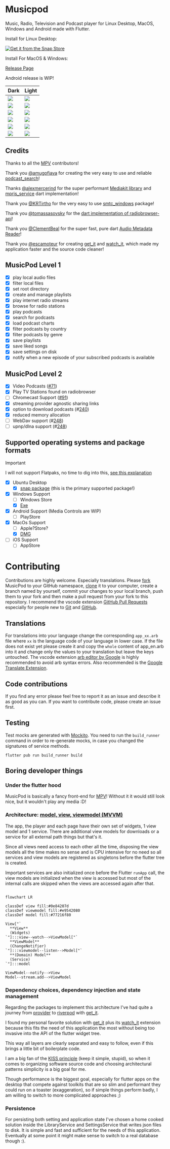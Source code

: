 # Musicpod

Music, Radio, Television and Podcast player for Linux Desktop, MacOS, Windows and Android made with Flutter.

Install for Linux Desktop:

[![Get it from the Snap Store](https://snapcraft.io/static/images/badges/en/snap-store-black.svg)](https://snapcraft.io/musicpod)

Install For MacOS & Windows:

[Release Page](https://github.com/ubuntu-flutter-community/musicpod/releases)

Android release is WIP!


|Dark | Light|
|-|-|
|![](.github/local_dark.png)|![](.github/local_light.png)|
|![](.github/radio_dark.png)|![](.github/radio_light.png)|
|![](.github/podcast_dark.png)|![](.github/podcast_light.png)|
|![](.github/album_dark.png)|![](.github/album_light.png)|
|![](.github/full_window_dark.png)|![](.github/full_window_light.png)|
|![](.github/wide_window_dark.png)|![](.github/wide_window_light.png)|

## Credits

Thanks to all the [MPV](https://github.com/mpv-player/mpv) contributors!

Thank you [@amugofjava](https://github.com/amugofjava) for creating the very easy to use and reliable [podcast_search](https://github.com/amugofjava/podcast_search)!

Thanks [@alexmercerind](https://github.com/alexmercerind) for the super performant [Mediakit library](https://github.com/alexmercerind/media_kit) and [mpris_service](https://github.com/alexmercerind/mpris_service) dart implementation!

Thank you [@KRTirtho](https://github.com/KRTirtho) for the very easy to use [smtc_windows](https://github.com/KRTirtho/smtc_windows) package!

Thank you [@tomassasovsky](https://github.com/tomassasovsky) for the [dart implementation of radiobrowser-api](https://github.com/tomassasovsky/radio-browser-api.dart)!

Thank you [@ClementBeal](https://github.com/ClementBeal) for the super fast, pure dart [Audio Metadata Reader](https://github.com/ClementBeal/audio_metadata_reader)!

Thank you [@escamoteur](https://github.com/escamoteur) for creating [get_it](https://pub.dev/packages/get_it) and [watch_it](https://pub.dev/packages/watch_it), which made my application faster and the source code cleaner!

## MusicPod Level 1

- [X] play local audio files
- [X] filter local files
- [X] set root directory
- [X] create and manage playlists
- [X] play internet radio streams
- [X] browse for radio stations
- [X] play podcasts
- [X] search for podcasts
- [X] load podcast charts
- [X] filter podcasts by country
- [X] filter podcasts by genre
- [X] save playlists
- [X] save liked songs
- [X] save settings on disk
- [X] notify when a new episode of your subscribed podcasts is available

## MusicPod Level 2

- [X] Video Podcasts ([#71](https://github.com/ubuntu-flutter-community/musicpod/issues/71))
- [X] Play TV Stations found on radiobrowser
- [ ] Chromecast Support ([#91](https://github.com/ubuntu-flutter-community/musicpod/issues/91))
- [X] streaming provider agnostic sharing links
- [X] option to download podcasts (#[240](https://github.com/ubuntu-flutter-community/musicpod/issues/240))
- [X] reduced memory allocation
- [ ] WebDav support (#[248](https://github.com/ubuntu-flutter-community/musicpod/issues/248))
- [ ] upnp/dlna support (#[248](https://github.com/ubuntu-flutter-community/musicpod/issues/247))

## Supported operating systems and package formats

> [!IMPORTANT]
> I will not support Flatpaks, no time to dig into this, [see this explanation](https://github.com/ubuntu-flutter-community/musicpod/issues/10#issuecomment-2020016027)

- [X] Ubuntu Desktop
  - [X] [snap package](https://snapcraft.io/musicpod) (this is the primary supported package!)
- [X] Windows Support
  - [ ] Windows Store
  - [X] [Exe](https://github.com/ubuntu-flutter-community/musicpod/releases)
- [X] Android Support (Media Controls are WIP)
  - [ ] PlayStore
- [X] MacOs Support
  - [ ] Apple?Store?
  - [X] [DMG](https://github.com/ubuntu-flutter-community/musicpod/releases)
- [ ] iOS Support
  - [ ] AppStore

# Contributing

Contributions are highly welcome. Especially translations.
Please [fork](https://docs.github.com/en/pull-requests/collaborating-with-pull-requests/working-with-forks/fork-a-repo) MusicPod to your GitHub namespace, [clone](https://docs.github.com/de/repositories/creating-and-managing-repositories/cloning-a-repository) it to your computer, create a branch named by yourself, commit your changes to your local branch, push them to your fork and then make a pull request from your fork to this repository.
I recommend the vscode extension [GitHub Pull Requests](https://marketplace.visualstudio.com/items?itemName=GitHub.vscode-pull-request-github) especially for people new to [Git](https://git-scm.com/doc) and [GitHub](https://docs.github.com/en/get-started/start-your-journey).

## Translations
For translations into your language change the corresponding `app_xx.arb` file where `xx` is the language code of your language in lower case.
If the file does not exist yet please create it and copy the `whole` content of app_en.arb into it and change only the values to your translation but leave the keys untouched.
The vscode extension [arb editor by Google](https://marketplace.visualstudio.com/items?itemName=Google.arb-editor) is highly recommended to avoid arb syntax errors.
Also recommended is the [Google Translate Extension](https://marketplace.visualstudio.com/items?itemName=funkyremi.vscode-google-translate).

## Code contributions

If you find any error please feel free to report it as an issue and describe it as good as you can.
If you want to contribute code, please create an issue first.

## Testing

Test mocks are generated with [Mockito](https://github.com/dart-lang/mockito). You need to run the `build_runner` command in order to re-generate mocks, in case you changed the signatures of service methods.

`flutter pub run build_runner build`

## Boring developer things

### Under the flutter hood

MusicPod is basically a fancy front-end for [MPV](https://github.com/mpv-player/mpv)! Without it it would still look nice, but it wouldn't play any media :D!

### Architecture: [model, view, viewmodel (MVVM)](https://en.wikipedia.org/wiki/Model%E2%80%93view%E2%80%93viewmodel)

The app, the player and each page have their own set of widgets, 1 view model and 1 service.
There are additional view models for downloads or a service for all external path things but that's it.

Since all views need access to each other all the time, disposing the view models all the time makes no sense and is CPU intensive for no need so all services and view models are registered as singletons before the flutter tree is created.

Important services are also initialized once before the Flutter `runApp` call, the view models are initialized when the view is accessed but most of the internal calls are skipped when the views are accessed again after that.

```mermaid

flowchart LR

classDef view fill:#0e84207d
classDef viewmodel fill:#e9542080
classDef model fill:#77216f80

View["`
  **View**
  (Widgets)
`"]:::view--watch-->ViewModel["`
  **ViewModel**
  (ChangeNotifier)
`"]:::viewmodel--listen-->Model["`
  **(Domain) Model**
  (Service)
`"]:::model

ViewModel--notify-->View
Model--stream.add-->ViewModel

```

### Dependency choices, dependency injection and state management

Regarding the packages to implement this architecture I've had quite a journey from [provider](https://pub.dev/packages/provider) to [riverpod](https://pub.dev/packages/riverpod) with [get_it](https://pub.dev/packages/get_it).

I found my personal favorite solution with [get_it](https://pub.dev/packages/get_it) plus its [watch_it](https://pub.dev/packages/watch_it) extension because this fits the need of this application the most without being too invasive into the API of the flutter widget tree.

This way all layers are clearly separated and easy to follow, even if this brings a little bit of boilerplate code.

I am a big fan of the [KISS principle](https://en.wikipedia.org/wiki/KISS_principle) (keep it simple, stupid), so when it comes to organizing software source code and choosing architectural patterns simplicity is a big goal for me.

Though performance is the biggest goal, especially for flutter apps on the desktop that compete against toolkits that are so slim and performant they could run on a toaster (exaggeration), so if simple things perform badly, I am willing to switch to more complicated approaches ;)

### Persistence

For persisting both setting and application state I've chosen a home cooked solution  inside the LibraryService and SettingsService that writes json files to disk. It is simple and fast and sufficient for the needs of this application. Eventually at some point it might make sense to switch to a real database though :).